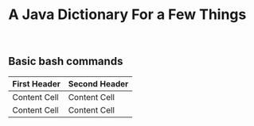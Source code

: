 # A Java Dictionary For a Few Things
 
<br>

## Basic bash commands

| First Header  | Second Header |
| ------------- | ------------- |
| Content Cell  | Content Cell  |
| Content Cell  | Content Cell  |


<!-- ls -


Basic formatting with github 
https://help.github.com/en/articles/basic-writing-and-formatting-syntax

Working with advanced formatting
https://help.github.com/en/articles/working-with-advanced-formatting

-->